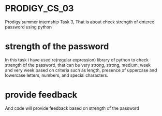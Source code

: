 # PRODIGY_CS_03
Prodigy summer internship Task 3, That is about check strength of entered password using python

# strength of the password
In this task i have used re(regular expression) library of python to check strength of the password, that can be very strong, strong, medium, week and very week based on criteria such as length, presence of uppercase and lowercase letters, numbers, and special characters.

# provide feedback
And code will provide feedback based on strength of the password
